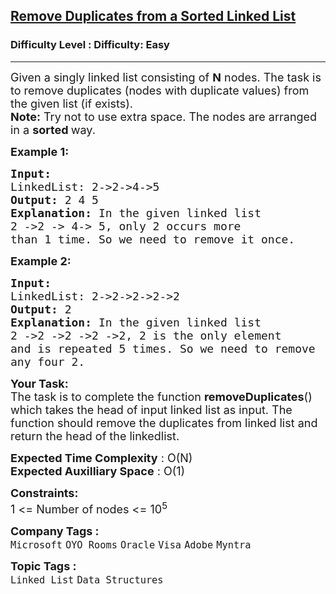 <h2><a href="https://www.geeksforgeeks.org/problems/remove-duplicate-element-from-sorted-linked-list/1?page=1&category=Linked%20List&difficulty=Easy&status=solved&sortBy=submissions">Remove Duplicates from a Sorted Linked List</a></h2><h3>Difficulty Level : Difficulty: Easy</h3><hr><div class="problems_problem_content__Xm_eO"><p><span style="font-size: 18px;">Given a singly linked list consisting of <strong>N</strong> nodes. The task is to remove duplicates (nodes with duplicate values) from the given list (if exists).</span><br><span style="font-size: 18px;"><strong>Note:</strong> Try not to use extra space. The nodes are arranged in a <strong>sorted </strong>way.</span></p>
<p><span style="font-size: 18px;"><strong>Example 1:</strong></span></p>
<pre><span style="font-size: 18px;"><strong>Input:
</strong>LinkedList: 2-&gt;2-&gt;4-&gt;5
<strong>Output: </strong>2 4 5<strong>
Explanation: </strong>In the given linked list 
2 -&gt;2 -&gt; 4-&gt; 5, only 2 occurs more 
than 1 time. So we need to remove it once.</span>
</pre>
<p><span style="font-size: 18px;"><strong>Example 2:</strong></span></p>
<pre><span style="font-size: 18px;"><strong>Input:
</strong>LinkedList: 2-&gt;2-&gt;2-&gt;2-&gt;2
<strong>Output: </strong>2<strong>
Explanation: </strong>In the given linked list 
2 -&gt;2 -&gt;2 -&gt;2 -&gt;2, 2 is the only element
and is repeated 5 times. So we need to remove<br>any four 2.</span></pre>
<p><span style="font-size: 18px;"><strong>Your Task:</strong><br>The task is to complete the function&nbsp;<strong>removeDuplicates</strong>() which takes the head of input linked list as input. The function should remove the duplicates from linked list and return the head of the linkedlist.</span></p>
<p><span style="font-size: 18px;"><strong>Expected Time Complexity</strong> : O(N)<br><strong>Expected Auxilliary Space</strong> : O(1)</span></p>
<p><span style="font-size: 18px;"><strong>Constraints:</strong><br>1 &lt;= Number of nodes &lt;= 10<sup>5</sup></span></p></div><p><span style=font-size:18px><strong>Company Tags : </strong><br><code>Microsoft</code>&nbsp;<code>OYO Rooms</code>&nbsp;<code>Oracle</code>&nbsp;<code>Visa</code>&nbsp;<code>Adobe</code>&nbsp;<code>Myntra</code>&nbsp;<br><p><span style=font-size:18px><strong>Topic Tags : </strong><br><code>Linked List</code>&nbsp;<code>Data Structures</code>&nbsp;